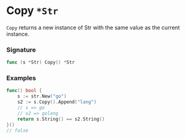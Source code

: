 # Copy `*Str`

`Copy` returns a new instance of Str with the same value as the current instance.

### Signature

```go
func (s *Str) Copy() *Str
```

### Examples

```go
func() bool {
	s := str.New("go")
	s2 := s.Copy().Append("lang")
	// s => go
	// s2 => golang
	return s.String() == s2.String()
}()
// false

```
